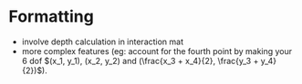 # Formatting
- involve depth calculation in interaction mat
- more complex features (eg: account for the fourth point by making your 6 dof $(x_1, y_1), (x_2, y_2) and (\frac{x_3 + x_4}{2}, \frac{y_3 + y_4}{2})$). 